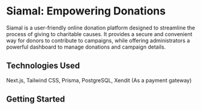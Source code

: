 # Siamal: Empowering Donations 
Siamal is a user-friendly online donation platform designed to streamline the process of giving to charitable causes. It provides a secure and convenient way for donors to contribute to campaigns, while offering administrators a powerful dashboard to manage donations and campaign details.

## Technologies Used
Next.js, Tailwind CSS, Prisma, PostgreSQL, Xendit (As a payment gateway)

## Getting Started
